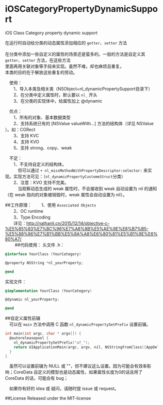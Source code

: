 # iOSCategoryPropertyDynamicSupport
iOS Class Category property dynamic support
 
 在运行时自动给分类的动态属性添加相应的 `getter`、`setter` 方法</br>  
 在分类中添加一些自定义的属性的场景还是蛮多的。一般的方法是自定义其 `getter`、`setter` 方法，在这些方法  
 里面再用关联对象等手段来实现。虽然不难，却也麻烦且重复。  
 本类的目的在于解放这些重复的劳动。  
 
 　使用：  
 　　1、导入本类及相关类（NSObject+nl_dynamicPropertySupport目录下）  
 　　2、在分类中定义属性时，默认要以 `nl_` 开头  
 　　3、在分类的实现体中，给属性加上 @dynamic  
 
 　优点：  
 　　1、所有的对象、基本数据类型  
 　　2、支持系统已有的 [NSValue valueWith...] 方法的结构体（详见 NSValue ）。如：CGRect  
 　　3、支持 KVC  
 　　4、支持 KVO  
 　　5、支持 strong、copy、weak  
 
 　不足：   
 　　1、不支持自定义的结构体。   
 　　　但可以通过 `+ nl_missMethodWithPropertyDescriptor:selector:` 来实现。实现方法可见：（`nl_dynamicPropertyCustomeStruct`分类）  
 　　2、注意：KVO 支持不完美。  
 　　　当观察动态生成的 weak 属性时，不会接收到 weak 自动设置为 nil 的通知（在 weak 指向的对象被销毁时，weak 属性会自动设置为 nil）。  
 
 ##工作原理：
 　　1、使用 `Associated Objects`  
 　　2、OC runtime  
 　　3、Type Encoding  
 　　详见：http://nathanli.cn/2015/12/14/objective-c-%E5%85%83%E7%BC%96%E7%A8%8B%E5%AE%9E%E8%B7%B5-%E5%88%86%E7%B1%BB%E5%8A%A8%E6%80%81%E5%B1%9E%E6%80%A7/  
 　　
 ##代码使用：
 头文件 .h：  
 ```Objective-C
 @interface YourClass (YourCategory)
 
 @property NSString *nl_yourProperty;
 
 @end
 ```
 
 实现文件：  
 ```Objective-C
 @implementation YourClass (YourCategory)
 
 @dynamic nl_yourProperty;
 
 @end
 ```
 
 ##自定义属性前辍  
  　可以在 `main` 方法中调用 C 函数 `nl_dynamicPropertySetPrefix` 设置前辍。  
 ```C
 int main(int argc, char * argv[]) {
   @autoreleasepool {
     nl_dynamicPropertySetPrefix("af_");
     return UIApplicationMain(argc, argv, nil, NSStringFromClass([AppDelegate class]));
   }
 }
 ```
 
  　虽然可以设置前辍为 NULL 或 ""，但不建议这么设置。因为可能会有效率影响；CoreData 自定义的模型也是动态属性，如果属性长度为0的话且用了 CoreData 的话，可能会有 bug；  
 
 
  　如果你有好的 idea 或 疑问，请随时提 issue 或 request。 
 
 ##License
 Released under the MIT-license

